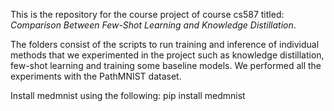 This is the repository for the course project of course cs587 titled: *Comparison Between Few-Shot Learning and Knowledge Distillation*.

The folders consist of the scripts to run training and inference of individual methods that we experimented in the project such as knowledge distillation, few-shot learning and training some baseline models. We performed all the experiments with the PathMNIST dataset.

Install medmnist using the following:
pip install medmnist
